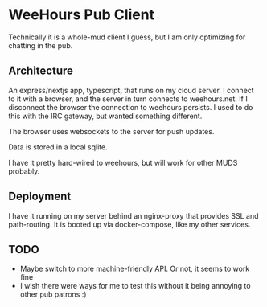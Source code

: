 # WeeHours Pub Client

Technically it is a whole-mud client I guess, but I am only optimizing for chatting in the pub.

## Architecture

An express/nextjs app, typescript, that runs on my cloud server. I connect to it with a browser, and the server in turn connects to weehours.net. If I disconnect the browser the connection to weehours persists. I used to do this with the IRC gateway, but wanted something different.

The browser uses websockets to the server for push updates.

Data is stored in a local sqlite.

I have it pretty hard-wired to weehours, but will work for other MUDS probably.

## Deployment

I have it running on my server behind an nginx-proxy that provides SSL and
path-routing. It is booted up via docker-compose, like my other services.

## TODO

* Maybe switch to more machine-friendly API. Or not, it seems to work fine
* I wish there were ways for me to test this without it being annoying to other pub patrons :)

